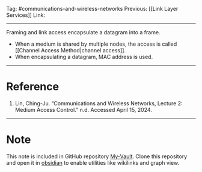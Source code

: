 Tag: #communications-and-wireless-networks 
Previous: [[Link Layer Services]]
Link: 

---

Framing and link access encapsulate a datagram into a frame.

- When a medium is shared by multiple nodes, the access is called [[Channel Access Method|channel access]].
- When encapsulating a datagram, MAC address is used.

---

# Reference

1. Lin, Ching-Ju. “Communications and Wireless Networks, Lecture 2: Medium Access Control.” n.d. Accessed April 15, 2024.

---

# Note

This note is included in GitHub repository [My-Vault](https://github.com/LittleD3092/My-Vault.git). Clone this repository and open it in [obsidian](https://obsidian.md/) to enable utilities like wikilinks and graph view.